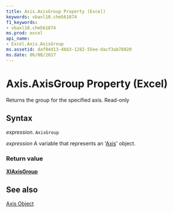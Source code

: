```yaml
---
title: Axis.AxisGroup Property (Excel)
keywords: vbaxl10.chm561074
f1_keywords:
- vbaxl10.chm561074
ms.prod: excel
api_name:
- Excel.Axis.AxisGroup
ms.assetid: daf04d13-4bb3-1282-55ee-dacf3ab76020
ms.date: 06/08/2017
---
```



# Axis.AxisGroup Property (Excel)

Returns the group for the specified axis. Read-only


## Syntax

 _expression_. `AxisGroup`

 _expression_ A variable that represents an '[Axis](Excel.Axis(object).md)' object.


### Return value

 **[XlAxisGroup](Excel.XlAxisGroup.md)**


## See also


[Axis Object](Excel.Axis(object).md)

